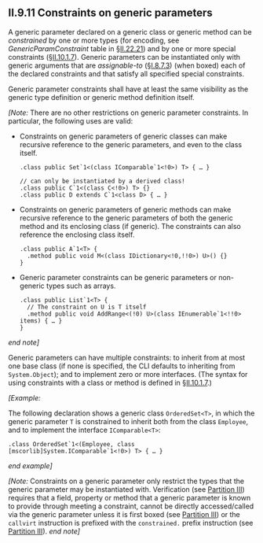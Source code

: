 ## II.9.11 Constraints on generic parameters

A generic parameter declared on a generic class or generic method can be *constrained* by one or more types (for encoding, see _GenericParamConstraint_ table in §[II.22.21](ii.22.21-genericparamconstraint-0x2c.md)) and by one or more special constraints (§[II.10.1.7](#todo-missing-hyperlink)). Generic parameters can be instantiated only with generic arguments that are *assignable-to* (§[I.8.7.3](#todo-missing-hyperlink)) (when boxed) each of the declared constraints and that satisfy all specified special constraints.

Generic parameter constraints shall have at least the same visibility as the generic type definition or generic method definition itself.

_[Note:_ There are no other restrictions on generic parameter constraints. In particular, the following uses are valid:

 * Constraints on generic parameters of generic classes can make recursive reference to the generic parameters, and even to the class itself.

   ```ilasm
   .class public Set`1<(class IComparable`1<!0>) T> { … }

   // can only be instantiated by a derived class!
   .class public C`1<(class C<!0>) T> {} 
   .class public D extends C`1<class D> { … } 
   ```

 * Constraints on generic parameters of generic methods can make recursive reference to the generic parameters of both the generic method and its enclosing class (if generic). The constraints can also reference the enclosing class itself.

   ```ilasm
   .class public A`1<T> {
     .method public void M<(class IDictionary<!0,!!0>) U>() {}
   }
   ```

 * Generic parameter constraints can be generic parameters or non-generic types such as arrays.

   ```ilasm
   .class public List`1<T> {
     // The constraint on U is T itself
     .method public void AddRange<(!0) U>(class IEnumerable`1<!!0> items) { … }
   }
   ```

_end note]_

Generic parameters can have multiple constraints: to inherit from at most one base class (if none is specified, the CLI defaults to inheriting from `System.Object`); and to implement zero or more interfaces. (The syntax for using constraints with a class or method is defined in §[II.10.1.7](#todo-missing-hyperlink).)

_[Example:_

The following declaration shows a generic class `OrderedSet<T>`, in which the generic parameter `T` is constrained to inherit both from the class `Employee`, and to implement the interface `IComparable<T>`:

 ```ilasm
 .class OrderedSet`1<(Employee, class [mscorlib]System.IComparable`1<!0>) T> { … }
 ```
 
_end example]_

_[Note:_ Constraints on a generic parameter only restrict the types that the generic parameter may be instantiated with. Verification (see [Partition III](#todo-missing-hyperlink)) requires that a field, property or method that a generic parameter is known to provide through meeting a constraint, cannot be directly accessed/called via the generic parameter unless it is first boxed (see [Partition III](#todo-missing-hyperlink)) or the `callvirt` instruction is prefixed with the `constrained.` prefix instruction (see [Partition III](#todo-missing-hyperlink)). _end note]_

